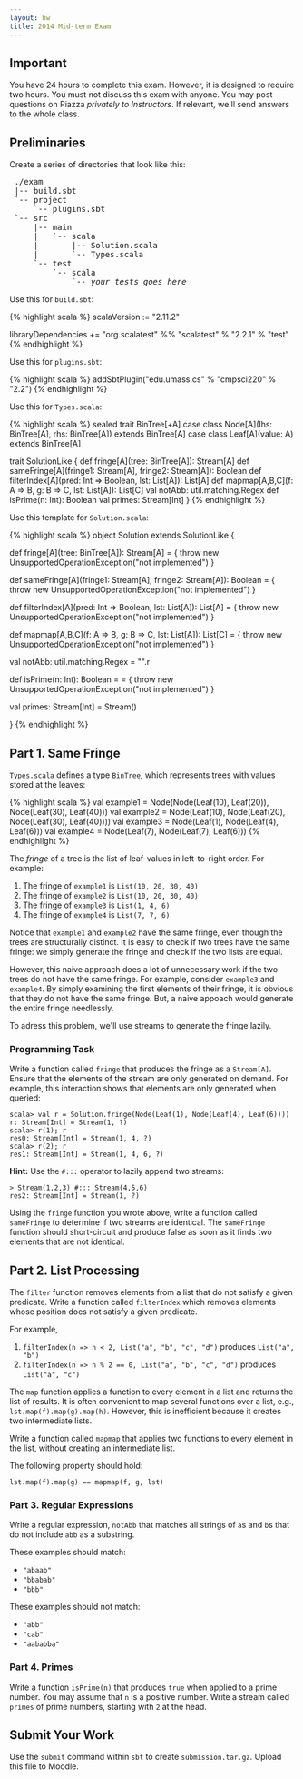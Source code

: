 ```yaml
---
layout: hw
title: 2014 Mid-term Exam
---
```


## Important

You have 24 hours to complete this exam. However, it is designed to require
two hours. You must not discuss this exam with anyone. You may post
questions on Piazza *privately to Instructors*. If relevant, we'll send
answers to the whole class.

## Preliminaries

Create a series of directories that look like this:

<pre>
 ./exam
 |-- build.sbt
 `-- project
     `-- plugins.sbt
 `-- src
     |-- main
     |   `-- scala
     |       |-- Solution.scala
     |       `-- Types.scala
     `-- test
         `-- scala
             `-- <i>your tests goes here</i>
</pre>

Use this for `build.sbt`:

{% highlight scala %}
scalaVersion := "2.11.2"

libraryDependencies += "org.scalatest" %% "scalatest" % "2.2.1" % "test"
{% endhighlight %}

Use this for `plugins.sbt`:

{% highlight scala %}
addSbtPlugin("edu.umass.cs" % "cmpsci220" % "2.2")
{% endhighlight %}

Use this for `Types.scala`:

{% highlight scala %}
sealed trait BinTree[+A]
case class Node[A](lhs: BinTree[A], rhs: BinTree[A]) extends BinTree[A]
case class Leaf[A](value: A) extends BinTree[A]

trait SolutionLike {
  def fringe[A](tree: BinTree[A]): Stream[A]
  def sameFringe[A](fringe1: Stream[A], fringe2: Stream[A]): Boolean
  def filterIndex[A](pred: Int => Boolean, lst: List[A]): List[A]
  def mapmap[A,B,C](f: A => B, g: B => C, lst: List[A]): List[C]
  val notAbb: util.matching.Regex
  def isPrime(n: Int): Boolean
  val primes: Stream[Int]
}
{% endhighlight %}

Use this template for `Solution.scala`:

{% highlight scala %}
object Solution extends SolutionLike {

  def fringe[A](tree: BinTree[A]): Stream[A] = {
    throw new UnsupportedOperationException("not implemented")
  }

  def sameFringe[A](fringe1: Stream[A], fringe2: Stream[A]): Boolean = {
    throw new UnsupportedOperationException("not implemented")
  }

  def filterIndex[A](pred: Int => Boolean, lst: List[A]): List[A] = {
    throw new UnsupportedOperationException("not implemented")
  }

  def mapmap[A,B,C](f: A => B, g: B => C, lst: List[A]): List[C] = {
    throw new UnsupportedOperationException("not implemented")
  }

  val notAbb: util.matching.Regex = "".r

  def isPrime(n: Int): Boolean =  = {
    throw new UnsupportedOperationException("not implemented")
  }

  val primes: Stream[Int] = Stream()

}
{% endhighlight %}

## Part 1. Same Fringe

`Types.scala` defines a type `BinTree`, which represents trees with
values stored at the leaves:

{% highlight scala %}
val example1 = Node(Node(Leaf(10), Leaf(20)), Node(Leaf(30), Leaf(40)))
val example2 = Node(Leaf(10), Node(Leaf(20), Node(Leaf(30), Leaf(40))))
val example3 = Node(Leaf(1), Node(Leaf(4), Leaf(6)))
val example4 = Node(Leaf(7), Node(Leaf(7), Leaf(6)))
{% endhighlight %}

The *fringe* of a tree is the list of leaf-values in left-to-right order. For
example:

1. The fringe of `example1` is `List(10, 20, 30, 40)`
2. The fringe of `example2` is `List(10, 20, 30, 40)`
3. The fringe of `example3` is `List(1, 4, 6)`
4. The fringe of `example4` is `List(7, 7, 6)`

Notice that `example1` and `example2` have the same fringe, even though the
trees are structurally distinct. It is easy to check if two trees have the same
fringe: we simply generate the fringe and check if the two lists are equal.

However, this naive approach does a lot of unnecessary work if the two trees do
not have the same fringe. For example, consider `example3` and `example4`. By
simply examining the first elements of their fringe, it is obvious that they do
not have the same fringe. But, a naive appoach would generate the entire fringe
needlessly.

To adress this problem, we'll use streams to generate the fringe lazily.

### Programming Task

Write a function called `fringe` that produces the fringe as a `Stream[A]`.
Ensure that the elements of the stream are only generated on demand. For
example, this interaction shows that elements are only generated when queried:


    scala> val r = Solution.fringe(Node(Leaf(1), Node(Leaf(4), Leaf(6))))
    r: Stream[Int] = Stream(1, ?)
    scala> r(1); r
    res0: Stream[Int] = Stream(1, 4, ?)
    scala> r(2); r
    res1: Stream[Int] = Stream(1, 4, 6, ?)

**Hint:** Use the `#:::` operator to lazily append two streams:

    > Stream(1,2,3) #::: Stream(4,5,6)
    res2: Stream[Int] = Stream(1, ?)

Using the `fringe` function you wrote above, write a function called
`sameFringe` to determine if two streams are identical. The `sameFringe`
function should short-circuit and produce false as soon as it finds two elements
that are not identical.


## Part 2. List Processing

The `filter` function removes elements from a list that do not satisfy a given
predicate. Write a function called `filterIndex` which removes elements whose
position does not satisfy a given predicate.

For example,

1. `filterIndex(n => n < 2, List("a", "b", "c", "d")` produces `List("a", "b")`
2. `filterIndex(n => n % 2 == 0, List("a", "b", "c", "d")` produces `List("a", "c")`


The `map` function applies a function to every element in a list and returns the
list of results. It is often convenient to map several functions over a list,
e.g., `lst.map(f).map(g).map(h)`. However, this is inefficient because it
creates two intermediate lists.

Write a function called `mapmap` that applies two functions to every element
in the list, without creating an intermediate list.

The following property should hold:

    lst.map(f).map(g) == mapmap(f, g, lst)

### Part 3. Regular Expressions

Write a regular expression, `notAbb` that matches all strings of `a`s and `b`s
that do not include `abb` as a substring.

These examples should match:

- `"abaab"`
- `"bbabab"`
- `"bbb"`

These examples should not match:

- `"abb"`
- `"cab"`
- `"aababba"`

### Part 4. Primes

Write a function `isPrime(n)` that produces `true` when applied to a prime number.
You may assume that `n` is a positive number. Write a stream called `primes`
of prime numbers, starting with `2` at the head.


## Submit Your Work

Use the `submit` command within `sbt` to create `submission.tar.gz`. Upload
this file to Moodle.

